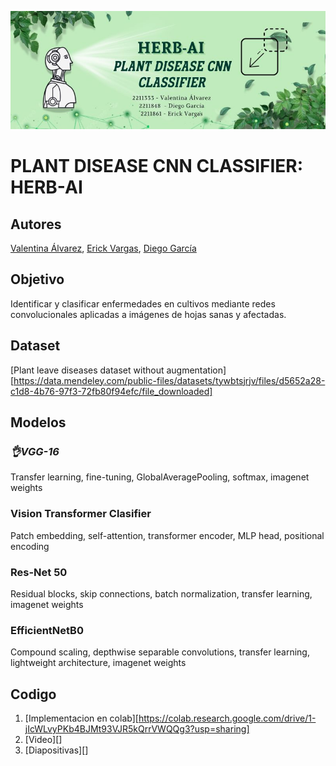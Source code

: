![HERB-AI PLANT DISEASE cnn CLASSIFIER](Banner_Herb-AI.png)

# **PLANT DISEASE CNN CLASSIFIER: HERB-AI**

## Autores

[Valentina Álvarez](https://github.com/valentinav03), [Erick Vargas](https://github.com/Darnell0323), [Diego García](https://github.com/DAlejandroGB)

## Objetivo

Identificar y clasificar enfermedades en cultivos mediante redes convolucionales aplicadas a imágenes de hojas sanas y afectadas.

## Dataset

[Plant leave diseases dataset without augmentation][https://data.mendeley.com/public-files/datasets/tywbtsjrjv/files/d5652a28-c1d8-4b76-97f3-72fb80f94efc/file_downloaded] 

## Modelos

### ***👌VGG-16***
Transfer learning, fine-tuning, GlobalAveragePooling, softmax, imagenet weights

### Vision Transformer Clasifier
Patch embedding, self-attention, transformer encoder, MLP head, positional encoding

### Res-Net 50
Residual blocks, skip connections, batch normalization, transfer learning, imagenet weights

### EfficientNetB0
Compound scaling, depthwise separable convolutions, transfer learning, lightweight architecture, imagenet weights

## Codigo

1. [Implementacion en colab][https://colab.research.google.com/drive/1-jIcWLvyPKb4BJMt93VJR5kQrrVWQQg3?usp=sharing]
2. [Video][]
3. [Diapositivas][]
